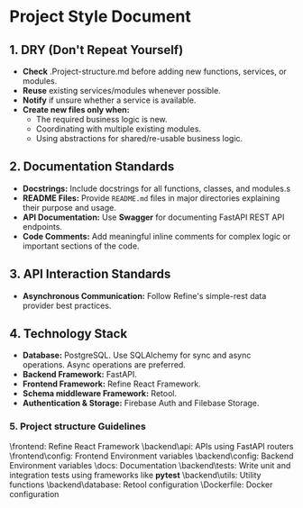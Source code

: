 # Project Style Document

## 1. DRY (Don't Repeat Yourself)
- **Check**  .Project-structure.md before adding new functions, services, or modules.
- **Reuse** existing services/modules whenever possible.
- **Notify** if unsure whether a service is available.
- **Create new files only when:**
  - The required business logic is new.
  - Coordinating with multiple existing modules.
  - Using abstractions for shared/re-usable business logic.

## 2. Documentation Standards

- **Docstrings:** Include docstrings for all functions, classes, and modules.s
- **README Files:** Provide `README.md` files in major directories explaining their purpose and usage.
- **API Documentation:** Use **Swagger** for documenting FastAPI REST API endpoints.
- **Code Comments:** Add meaningful inline comments for complex logic or important sections of the code.

## 3. API Interaction Standards

- **Asynchronous Communication:** Follow Refine's simple-rest data provider best practices.

## 4. Technology Stack

- **Database:** PostgreSQL. Use SQLAlchemy for sync and async operations. Async operations are preferred.
- **Backend Framework:** FastAPI.
- **Frontend Framework:** Refine React Framework.
- **Schema middleware Framework:** Retool.
- **Authentication & Storage:** Firebase Auth and Filebase Storage.


### 5. Project structure Guidelines

\frontend: Refine React Framework
\backend\api: APIs using FastAPI routers 
\frontend\config: Frontend Environment variables
\backend\config: Backend Environment variables
\docs: Documentation
\backend\tests: Write unit and integration tests using frameworks like **pytest**
\backend\utils: Utility functions
\backend\database: Retool configuration
\Dockerfile: Docker configuration



  
